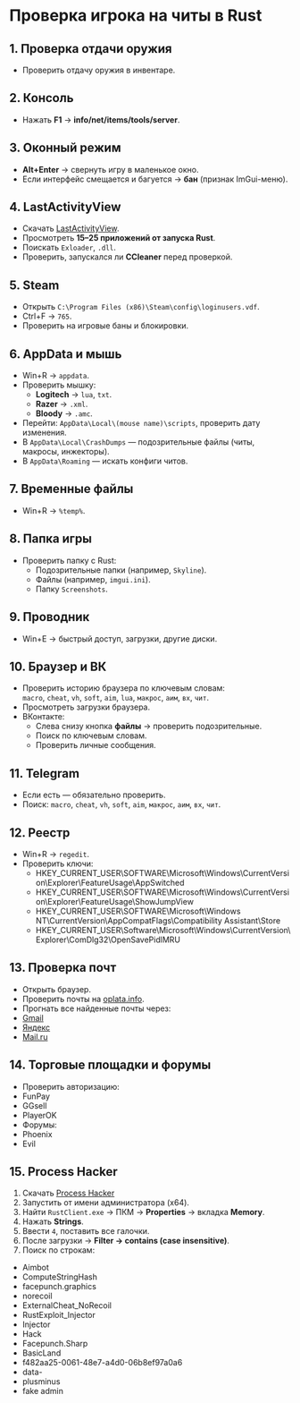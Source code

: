 # Проверка игрока на читы в Rust

## 1. Проверка отдачи оружия
- Проверить отдачу оружия в инвентаре.

## 2. Консоль
- Нажать **F1** → **info/net/items/tools/server**.

## 3. Оконный режим
- **Alt+Enter** → свернуть игру в маленькое окно.  
- Если интерфейс смещается и багуется → **бан** (признак ImGui-меню).

## 4. LastActivityView
- Скачать [LastActivityView](https://www.nirsoft.net/utils/computer_activity_view.html).  
- Просмотреть **15–25 приложений от запуска Rust**.  
- Поискать `Exloader`, `.dll`.  
- Проверить, запускался ли **CCleaner** перед проверкой.

## 5. Steam
- Открыть `C:\Program Files (x86)\Steam\config\loginusers.vdf`.  
- Ctrl+F → `765`.  
- Проверить на игровые баны и блокировки.

## 6. AppData и мышь
- Win+R → `appdata`.  
- Проверить мышку:
  - **Logitech** → `lua`, `txt`.  
  - **Razer** → `.xml`.  
  - **Bloody** → `.amc`.  
- Перейти: `AppData\Local\(mouse name)\scripts`, проверить дату изменения.  
- В `AppData\Local\CrashDumps` — подозрительные файлы (читы, макросы, инжекторы).  
- В `AppData\Roaming` — искать конфиги читов.

## 7. Временные файлы
- Win+R → `%temp%`.

## 8. Папка игры
- Проверить папку с Rust:  
  - Подозрительные папки (например, `Skyline`).  
  - Файлы (например, `imgui.ini`).  
  - Папку `Screenshots`.

## 9. Проводник
- Win+E → быстрый доступ, загрузки, другие диски.

## 10. Браузер и ВК
- Проверить историю браузера по ключевым словам:  
  `macro`, `cheat`, `vh`, `soft`, `aim`, `lua`, `макрос`, `аим`, `вх`, `чит`.  
- Просмотреть загрузки браузера.  
- ВКонтакте:  
  - Слева снизу кнопка **файлы** → проверить подозрительные.  
  - Поиск по ключевым словам.  
  - Проверить личные сообщения.

## 11. Telegram
- Если есть — обязательно проверить.  
- Поиск: `macro`, `cheat`, `vh`, `soft`, `aim`, `макрос`, `аим`, `вх`, `чит`.

## 12. Реестр
- Win+R → `regedit`.  
- Проверить ключи:
    - HKEY_CURRENT_USER\SOFTWARE\Microsoft\Windows\CurrentVersion\Explorer\FeatureUsage\AppSwitched
    - HKEY_CURRENT_USER\SOFTWARE\Microsoft\Windows\CurrentVersion\Explorer\FeatureUsage\ShowJumpView
    - HKEY_CURRENT_USER\SOFTWARE\Microsoft\Windows NT\CurrentVersion\AppCompatFlags\Compatibility Assistant\Store
    - HKEY_CURRENT_USER\Software\Microsoft\Windows\CurrentVersion\Explorer\ComDlg32\OpenSavePidlMRU

## 13. Проверка почт
- Открыть браузер.  
- Проверить почты на [oplata.info](https://oplata.info).  
- Прогнать все найденные почты через:
- [Gmail](https://mail.google.com/mail/u/0/#inbox)  
- [Яндекс](https://360.yandex.ru/mail/)  
- [Mail.ru](https://mail.ru/)

## 14. Торговые площадки и форумы
- Проверить авторизацию:
- FunPay  
- GGsell  
- PlayerOK  
- Форумы:
- Phoenix  
- Evil  

## 15. Process Hacker
1. Скачать [Process Hacker](https://www.softportal.com/getsoft-14593-process-hacker-3.html) 
2. Запустить от имени администратора (x64).  
3. Найти `RustClient.exe` → ПКМ → **Properties** → вкладка **Memory**.  
4. Нажать **Strings**.  
5. Ввести `4`, поставить все галочки.  
6. После загрузки → **Filter → contains (case insensitive)**.  
7. Поиск по строкам:
  - Aimbot
  - ComputeStringHash
  - facepunch.graphics
  - norecoil
  - ExternalCheat_NoRecoil
  - RustExploit_Injector
  - Injector
  - Hack
  - Facepunch.Sharp
  - BasicLand
  - f482aa25-0061-48e7-a4d0-06b8ef97a0a6
  - data-
  - plusminus
  - fake admin

